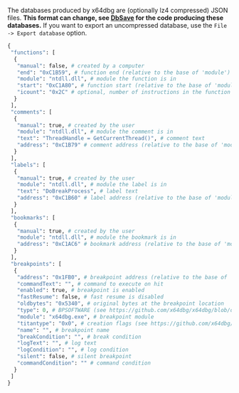 The databases produced by x64dbg are (optionally lz4 compressed) JSON files. **This format can change, see [DbSave](https://github.com/x64dbg/x64dbg/blob/development/src/dbg/database.cpp#L38) for the code producing these databases.** If you want to export an uncompressed database, use the `File -> Export database` option.

```python
{
 "functions": [
  {
   "manual": false, # created by a computer
   "end": "0xC1B59", # function end (relative to the base of 'module')
   "module": "ntdll.dll", # module the function is in
   "start": "0xC1A80", # function start (relative to the base of 'module')
   "icount": "0x2C" # optional, number of instructions in the function
  }
 ],
 "comments": [
  {
   "manual": true, # created by the user
   "module": "ntdll.dll", # module the comment is in
   "text": "ThreadHandle = GetCurrentThread()", # comment text
   "address": "0xC1B79" # comment address (relative to the base of 'module')
  }
 ],
 "labels": [
  {
   "manual": true, # created by the user
   "module": "ntdll.dll", # module the label is in
   "text": "DoBreakProcess", # label text
   "address": "0xC1B60" # label address (relative to the base of 'module')
  }
 ],
 "bookmarks": [
  {
   "manual": true, # created by the user
   "module": "ntdll.dll", # module the bookmark is in
   "address": "0xC1AC6" # bookmark address (relative to the base of 'module')
  }
 ],
 "breakpoints": [
  {
   "address": "0x1FB0", # breakpoint address (relative to the base of 'module')
   "commandText": "", # command to execute on hit
   "enabled": true, # breakpoint is enabled
   "fastResume": false, # fast resume is disabled
   "oldbytes": "0x5340", # original bytes at the breakpoint location
   "type": 0, # BPSOFTWARE (see https://github.com/x64dbg/x64dbg/blob/development/src/dbg/breakpoint.h#L13)
   "module": "x64dbg.exe", # breakpoint module
   "titantype": "0x0", # creation flags (see https://github.com/x64dbg/x64dbg/blob/development/src/dbg/breakpoint.h#L6)
   "name": "", # breakpoint name
   "breakCondition": "", # break condition
   "logText": "", # log text
   "logCondition": "", # log condition
   "silent": false, # silent breakpoint
   "commandCondition": "" # command condition
  }
 ]
}
```